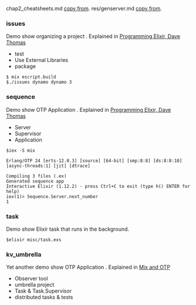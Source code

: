 chap2_cheatsheets.md [copy from](https://github.com/rstacruz/cheatsheets).
res/genserver.md [copy from](https://elixir-lang.org/cheatsheets/gen-server.pdf).

### issues

Demo show organizing a project .
Explained in [Programming Elixir, Dave Thomas](https://www.amazon.com/Programming-Elixir-1-6-Functional-Concurrent/dp/1680502999/ref=sr_1_4?dchild=1&keywords=elixir&qid=1631671759&s=books&sr=1-4)

- test
- Use External Libraries
- package


```
$ mix escript.build
$./issues dynamo dynamo 3

```

### sequence

Demo show OTP Application .
Explained in [Programming Elixir, Dave Thomas](https://www.amazon.com/Programming-Elixir-1-6-Functional-Concurrent/dp/1680502999/ref=sr_1_4?dchild=1&keywords=elixir&qid=1631671759&s=books&sr=1-4)

- Server
- Supervisor
- Application

```
$iex -S mix

Erlang/OTP 24 [erts-12.0.3] [source] [64-bit] [smp:8:8] [ds:8:8:10] [async-threads:1] [jit] [dtrace]

Compiling 3 files (.ex)
Generated sequence app
Interactive Elixir (1.12.2) - press Ctrl+C to exit (type h() ENTER for help)
iex(1)> Sequence.Server.next_number
1

```

### task

Demo show Elixir task that runs in the background.

```
$elixir misc/task.exs

```

### kv_umbrella

Yet another demo show OTP Application .
Explained in [Mix and OTP](https://elixir-lang.org/getting-started/mix-otp/introduction-to-mix.html)

- Observer tool
- umbrella project
- Task & Task.Supervisor
- distributed tasks & tests

